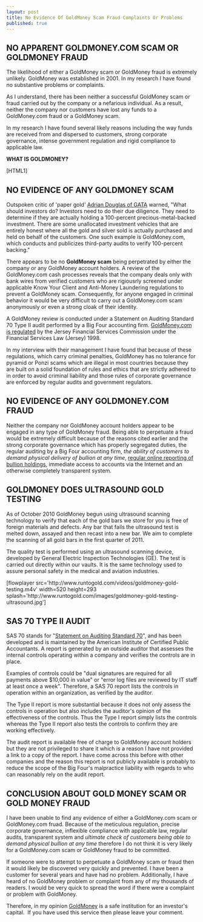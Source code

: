 ```yaml
---
layout: post
title: No Evidence Of GoldMoney Scam Fraud Complaints Or Problems
published: true
---
```

<h2><strong>NO APPARENT GOLDMONEY.COM SCAM OR GOLDMONEY FRAUD</strong></h2>
<p>The likelihood of either a GoldMoney scam or GoldMoney fraud is extremely unlikely. GoldMoney was established in 2001. In my research I have found no substantive problems or complaints.</p>
<p>As I understand, there has been neither a successful GoldMoney scam or fraud carried out by the company or a nefarious individual. As a result, neither the company nor customers have lost any funds to a GoldMoney.com fraud or a GoldMoney scam.</p>
<p>In my research I have found several likely reasons including the way funds are received from and dispersed to customers, strong corporate governance, intense government regulation and rigid compliance to applicable law.</p>
<p><strong>WHAT IS GOLDMONEY?</strong></p>
<p>[HTML1]</p>
<h2>NO EVIDENCE OF ANY GOLDMONEY SCAM</h2>
<p>Outspoken critic of 'paper gold' <a href="http://www.gata.org/node/8557" target="_blank">Adrian Douglas of GATA</a> warned, "What should investors do? Investors need to do their due diligence. They need to determine if they are actually holding a 100-percent precious-metal-backed investment. There are some unallocated investment vehicles that are entirely honest where all the gold and silver sold is actually purchased and held on behalf of the customers. One such example is GoldMoney.com, which conducts and publicizes third-party audits to verify 100-percent backing."</p>
<p>There appears to be no <strong>GoldMoney scam</strong> being perpetrated by either the company or any GoldMoney account holders. A review of the GoldMoney.com cash processes reveals that the company deals only with bank wires from verified customers who are rigiousrly screened under applicable Know Your Client and Anti-Money Laundering regulations to prevent a GoldMoney scam. Consequently, for anyone engaged in criminal behavior it would be very difficult to carry out a GoldMoney.com scam anonymously or even a strong cloak of their identity.</p>
<p>A GoldMoney review is conducted under a Statement on Auditing Standard 70 Type II audit performed by a Big Four accounting firm. <a title="goldmoney regulation" href="http://www.runtogold.com/goldmoneyfraudregulated" target="_blank">GoldMoney.com is regulated</a> by the Jersey Financial Services Commission under the Financial Services Law (Jersey) 1998.</p>
<p>In my interview with their management I have found that because of these regulations, which carry criminal penalties, GoldMoney has no tolerance for pyramid or Ponzi scams which are illegal in most countries because they are built on a solid foundation of rules and ethics that are strictly adhered to in order to avoid criminal liability and those rules of corporate governance are enforced by regular audits and government regulators.</p>
<h2>NO EVIDENCE OF ANY GOLDMONEY.COM FRAUD</h2>
<p>Neither the company nor GoldMoney account holders appear to be engaged in any type of GoldMoney fraud. Being able to perpetuate a fraud would be extremely difficult because of the reasons cited earlier and the strong corporate governance which has properly segregated duties, the regular auditing by a Big Four accounting firm, <em>the ability of customers to demand physical delivery of bullion at any time</em>, <a title="external audits" href="http://www.runtogold.com/goldmoneyfraudaudit" target="_blank">regular online reporting of bullion holdings</a>, immediate access to accounts via the Internet and an otherwise completely transparent system.</p>
<h2><strong>GOLDMONEY DOES ULTRASOUND GOLD TESTING</strong></h2>
<p>As of October 2010 GoldMoney begun using ultrasound scanning technology to verify that each of the gold bars we store for you is free of foreign materials and defects. Any bar that fails the ultrasound test is melted down, assayed and then recast into a new bar. We aim to complete the scanning of all gold bars in the first quarter of 2011.</p>
<p>The quality test is performed using an ultrasound scanning device, developed by General Electric Inspection Technologies (GE). The test is carried out directly within our vaults. It is the same technology used to assure personal safety in the medical and aviation industries.</p>
<p>[flowplayer src='http://www.runtogold.com/videos/goldmoney-gold-testing.m4v' width=520 height=293 splash='http://www.runtogold.com/images/goldmoney-gold-testing-ultrasound.jpg']</p>
<h2>SAS 70 TYPE II AUDIT</h2>
<p>SAS 70 stands for "<a title="SAS 70 II audit" href="http://www.tech-faq.com/sas-70.shtml" target="_blank">Statement on Auditing Standard 70</a>", and has been developed and is maintained by the American Institute of Certified Public Accountants. A report is generated by an outside auditor that assesses the internal controls operating within a company and verifies the controls are in place.</p>
<p>Examples of controls could be "dual signatures are required for all payments above $10,000 in value" or "error log files are reviewed by IT staff at least once a week". Therefore, a SAS 70 report lists the controls in operation within an organization, as verified by the auditor.</p>
<p>The Type II report is more substantial because it does not only assess the controls in operation but also includes the auditor's opinion of the effectiveness of the controls. Thus the Type I report simply lists the controls whereas the Type II report also tests the controls to confirm they are working effectively.</p>
<p>The audit report is available free of charge to GoldMoney account holders but they are not privileged to share it which is a reason I have not provided a link to a copy of the report. I have come across this before with other companies and the reason this report is not publicly available is probably to reduce the scope of the Big Four's malpractice liability with regards to who can reasonably rely on the audit report.</p>
<h2>CONCLUSION ABOUT GOLD MONEY SCAM OR GOLD MONEY FRAUD</h2>
<p>I have been unable to find any evidence of either a GoldMoney.com scam or GoldMoney.com fruad. Because of the meticulous regulation, precise corporate governance, inflexible compliance with applicable law, regular audits, transparent system and <em>ultimate check of customers being able to demand physical bullion at any time</em> therefore I do not think it is very likely for a GoldMoney.com scam or GoldMoney fraud to be committed.</p>
<p>If someone were to attempt to perpetuate a GoldMoney scam or fraud then it would likely be discovered very quickly and prevented. I have been a customer for several years and have had no problem. Additionally, I have heard of no GoldMoney problem or complaint from any of my thousands of readers. I would be very quick to spread the word if there were a complaint or problem with GoldMoney.</p>
<p>Therefore, in my opinion <a title="goldmoney scam" href="http://www.runtogold.com/goldmoneyfraudbottom" target="_blank">GoldMoney</a> is a safe institution for an investor's capital.  If you have used this service then please leave your comment.</p>
